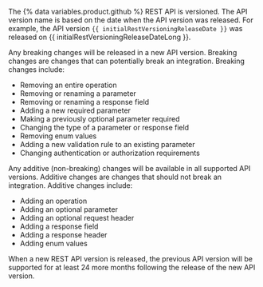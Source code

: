 The {% data variables.product.github %} REST API is versioned. The API version name is based on the date when the API version was released. For example, the API version `{{ initialRestVersioningReleaseDate }}` was released on {{ initialRestVersioningReleaseDateLong }}.

Any breaking changes will be released in a new API version. Breaking changes are changes that can potentially break an integration. Breaking changes include:

* Removing an entire operation
* Removing or renaming a parameter
* Removing or renaming a response field
* Adding a new required parameter
* Making a previously optional parameter required
* Changing the type of a parameter or response field
* Removing enum values
* Adding a new validation rule to an existing parameter
* Changing authentication or authorization requirements

Any additive (non-breaking) changes will be available in all supported API versions. Additive changes are changes that should not break an integration. Additive changes include:

* Adding an operation
* Adding an optional parameter
* Adding an optional request header
* Adding a response field
* Adding a response header
* Adding enum values

When a new REST API version is released, the previous API version will be supported for at least 24 more months following the release of the new API version.
